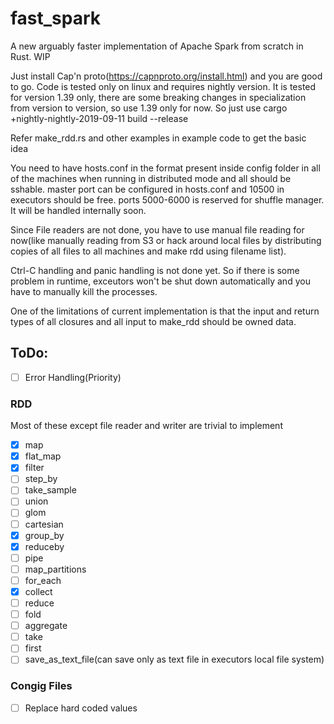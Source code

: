 # fast_spark
A new arguably faster implementation of Apache Spark from scratch in Rust. WIP

Just install Cap'n proto(https://capnproto.org/install.html) and you are good to go. Code is tested only on linux and requires nightly version. It is tested for version 1.39 only, there are some breaking changes in specialization from version to version, so use 1.39 only for now. So just use
cargo +nightly-nightly-2019-09-11 build --release

Refer make_rdd.rs and other examples in example code to get the basic idea 

You need to have hosts.conf in the format present inside config folder in all of the machines when running in distributed mode and all should be sshable.
master port can be configured in hosts.conf and 10500 in executors should be free. ports 5000-6000 is reserved for shuffle manager. It will be handled internally soon.

Since File readers are not done, you have to use manual file reading for now(like manually reading from S3 or hack around local files by distributing copies of all files to all machines and make rdd using filename list).

Ctrl-C handling and panic handling is not done yet. So if there is some problem in runtime, exceutors won't be shut down automatically and you have to manually kill the processes.

One of the limitations of current implementation is that the input and return types of all closures and all input to make_rdd should be owned data. 

## ToDo:

- [ ] Error Handling(Priority)

### RDD
Most of these except file reader and writer are trivial to implement
- [x] map
- [x] flat_map 
- [x] filter 
- [ ] step_by 
- [ ] take_sample 
- [ ] union 
- [ ] glom 
- [ ] cartesian 
- [x] group_by 
- [x] reduceby
- [ ] pipe 
- [ ] map_partitions 
- [ ] for_each 
- [x] collect 
- [ ] reduce 
- [ ] fold 
- [ ] aggregate 
- [ ] take 
- [ ] first 
- [ ] save_as_text_file(can save only as text file in executors local file system)  

### Congig Files
- [ ] Replace hard coded values


